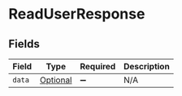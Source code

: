 # ReadUserResponse


## Fields

| Field                                         | Type                                          | Required                                      | Description                                   |
| --------------------------------------------- | --------------------------------------------- | --------------------------------------------- | --------------------------------------------- |
| `data`                                        | [Optional<User>](../../models/shared/User.md) | :heavy_minus_sign:                            | N/A                                           |